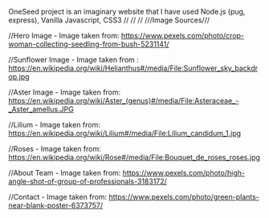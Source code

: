 OneSeed project is an imaginary website that I have used Node.js (pug, express), Vanilla Javascript,
CSS3
//
//
//
///Image Sources///

//Hero Image - Image taken from: https://www.pexels.com/photo/crop-woman-collecting-seedling-from-bush-5231141/

//Sunflower Image - Image taken from : https://en.wikipedia.org/wiki/Helianthus#/media/File:Sunflower_sky_backdrop.jpg

//Aster Image - Image taken from: https://en.wikipedia.org/wiki/Aster_(genus)#/media/File:Asteraceae_-_Aster_amellus.JPG

//Lilium - Image taken from: https://en.wikipedia.org/wiki/Lilium#/media/File:Lilium_candidum_1.jpg

//Roses - Image taken from: https://en.wikipedia.org/wiki/Rose#/media/File:Bouquet_de_roses_roses.jpg

//About Team - Image taken from: https://www.pexels.com/photo/high-angle-shot-of-group-of-professionals-3183172/

//Contact - Image taken from: https://www.pexels.com/photo/green-plants-near-blank-poster-6373757/
